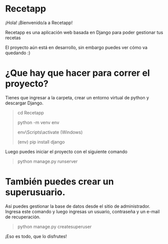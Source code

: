 # Recetapp
¡Hola! ¡Bienvenido/a a Recetapp!

Recetapp es una aplicación web basada en Django para poder gestionar tus recetas

El proyecto aún está en desarrollo, sin embargo puedes ver cómo va quedando :)

# ¿Que hay que hacer para correr el proyecto?

Tienes que ingresar a la carpeta, crear un entorno virtual de python y descargar Django.

> cd Recetapp
> 
> python -m venv env
> 
> env\Scripts\activate (Windows)
> 
> (env) pip install django
 
Luego puedes iniciar el proyecto con el siguiente comando

> python manage.py runserver

# También puedes crear un superusuario.

Así puedes gestionar la base de datos desde el sitio de administrador.
Ingresa este comando y luego ingresas un usuario, contraseña y un e-mail de recuperación.

> python manage.py createsuperuser

¡Eso es todo, que lo disfrutes!
